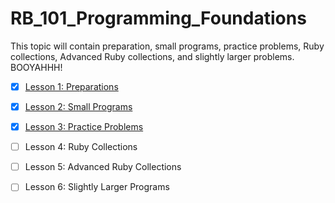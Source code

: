 # RB_101_Programming_Foundations
This topic will contain preparation, small programs, practice problems, Ruby collections, Advanced Ruby collections, and slightly larger problems. BOOYAHHH!

- [x] [Lesson 1: Preparations](https://github.com/timsully/RB_101_Programming_Foundations/tree/master/lesson_01)

- [x] [Lesson 2: Small Programs](https://github.com/timsully/RB_101_Programming_Foundations/tree/master/lesson_02)

- [x] [Lesson 3: Practice Problems](https://github.com/timsully/RB_101_Programming_Foundations/tree/master/lesson_03)

- [ ] Lesson 4: Ruby Collections

- [ ] Lesson 5: Advanced Ruby Collections

- [ ] Lesson 6: Slightly Larger Programs
